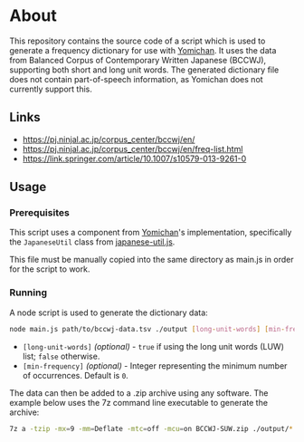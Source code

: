 # About

This repository contains the source code of a script which is used to generate a frequency dictionary for use with [Yomichan](https://github.com/FooSoft/yomichan).
It uses the data from Balanced Corpus of Contemporary Written Japanese (BCCWJ), supporting both short and long unit words.
The generated dictionary file does not contain part-of-speech information, as Yomichan does not currently support this.

## Links

* https://pj.ninjal.ac.jp/corpus_center/bccwj/en/
* https://pj.ninjal.ac.jp/corpus_center/bccwj/en/freq-list.html
* https://link.springer.com/article/10.1007/s10579-013-9261-0

## Usage

### Prerequisites

This script uses a component from [Yomichan](https://github.com/FooSoft/yomichan)'s implementation,
specifically the `JapaneseUtil` class from [japanese-util.js](https://github.com/FooSoft/yomichan/blob/227cbbc7cd6e524654cb7eb49dc2f2eb898fc83c/ext/js/language/sandbox/japanese-util.js).

This file must be manually copied into the same directory as main.js in order for the script to work.

### Running

A node script is used to generate the dictionary data:

```sh
node main.js path/to/bccwj-data.tsv ./output [long-unit-words] [min-frequency]
```

* `[long-unit-words]` _(optional)_ - `true` if using the long unit words (LUW) list; `false` otherwise.
* `[min-frequency]` _(optional)_ - Integer representing the minimum number of occurrences. Default is `0`.

The data can then be added to a .zip archive using any software.
The example below uses the 7z command line executable to generate the archive:

```sh
7z a -tzip -mx=9 -mm=Deflate -mtc=off -mcu=on BCCWJ-SUW.zip ./output/*.json
```
